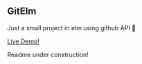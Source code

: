 ## GitElm

Just a small project in elm using github API 💃

[Live Demo!](http://gitelm.surge.sh/)

Readme under construction!
